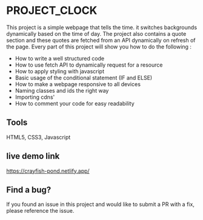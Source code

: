 # PROJECT_CLOCK

This project is a simple webpage that tells the time. it switches backgrounds dynamically based on the time of day. The project also contains a quote section and these quotes are fetched from an API dynamically on refresh of the page. Every part of this project will show you how to do the following :

- How to write a well structured code
- How to use fetch API to dynamically request for a resource
- How to apply styling with javascript
- Basic usage of the conditional statement (IF and ELSE)
- How to make a webpage responsive to all devices
- Naming classes and ids the right way
- Importing cdns'
- How to comment your code for easy readability

## Tools

HTML5, CSS3, Javascript

## live demo link

https://crayfish-pond.netlify.app/

## Find a bug?

If you found an issue in this project and would like to submit a PR with a fix, please reference the issue.
